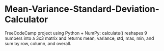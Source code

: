 # Mean-Variance-Standard-Deviation-Calculator
FreeCodeCamp project using Python + NumPy: calculate() reshapes 9 numbers into a 3x3 matrix and returns mean, variance, std, max, min, and sum by row, column, and overall.
